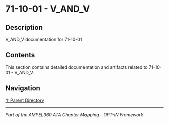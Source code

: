 # 71-10-01 - V_AND_V

## Description

V_AND_V documentation for 71-10-01

## Contents

This section contains detailed documentation and artifacts related to 71-10-01 - V_AND_V.

## Navigation

[↑ Parent Directory](../README.md)

---

*Part of the AMPEL360 ATA Chapter Mapping - OPT-IN Framework*
